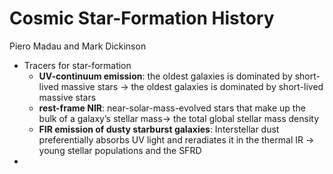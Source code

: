 # Cosmic Star-Formation History
Piero Madau and Mark Dickinson

- Tracers for star-formation
	- **UV-continuum emission**: the oldest galaxies is dominated by short-lived massive stars -> the oldest galaxies is dominated by short-lived massive stars
	- **rest-frame NIR**: near-solar-mass-evolved stars that make up the bulk of a galaxy’s stellar mass-> the total global stellar mass density
	- **FIR emission of dusty starburst galaxies**:	Interstellar dust preferentially absorbs UV light and reradiates it in the thermal IR -> young stellar populations and the SFRD
- 
